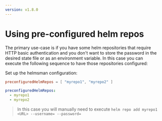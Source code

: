 ```yaml
---
version: v1.8.0
---
```


# Using pre-configured helm repos

The primary use-case is if you have some helm repositories that require HTTP basic authentication and you don't want to store the password in the desired state file or as an environment variable. In this case you can execute the following sequence to have those repositories configured:

Set up the helmsman configuration:

```toml
preconfiguredHelmRepos = [ "myrepo1", "myrepo2" ]
```

```yaml
preconfiguredHelmRepos:
  - myrepo1
  - myrepo2
```

> In this case you will manually need to execute `helm repo add myrepo1 <URL> --username= --password=`
